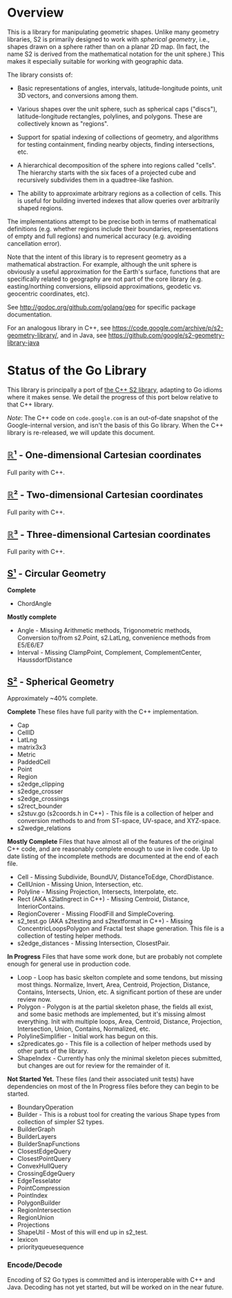 # Overview

This is a library for manipulating geometric shapes. Unlike many geometry
libraries, S2 is primarily designed to work with _spherical geometry_, i.e.,
shapes drawn on a sphere rather than on a planar 2D map. (In fact, the name S2
is derived from the mathematical notation for the unit sphere.) This makes it
especially suitable for working with geographic data.

The library consists of:

*   Basic representations of angles, intervals, latitude-longitude points, unit
    3D vectors, and conversions among them.

*   Various shapes over the unit sphere, such as spherical caps ("discs"),
    latitude-longitude rectangles, polylines, and polygons. These are
    collectively known as "regions".

*   Support for spatial indexing of collections of geometry, and algorithms for
    testing containment, finding nearby objects, finding intersections, etc.

*   A hierarchical decomposition of the sphere into regions called "cells". The
    hierarchy starts with the six faces of a projected cube and recursively
    subdivides them in a quadtree-like fashion.

*   The ability to approximate arbitrary regions as a collection of cells. This
    is useful for building inverted indexes that allow queries over arbitrarily
    shaped regions.

The implementations attempt to be precise both in terms of mathematical
definitions (e.g. whether regions include their boundaries, representations of
empty and full regions) and numerical accuracy (e.g. avoiding cancellation
error).

Note that the intent of this library is to represent geometry as a mathematical
abstraction. For example, although the unit sphere is obviously a useful
approximation for the Earth's surface, functions that are specifically related
to geography are not part of the core library (e.g. easting/northing
conversions, ellipsoid approximations, geodetic vs. geocentric coordinates,
etc).

See http://godoc.org/github.com/golang/geo for specific package documentation.

For an analogous library in C++, see
https://code.google.com/archive/p/s2-geometry-library/, and in Java, see
https://github.com/google/s2-geometry-library-java

# Status of the Go Library

This library is principally a port of [the C++ S2
library](https://code.google.com/archive/p/s2-geometry-library), adapting to Go
idioms where it makes sense. We detail the progress of this port below relative
to that C++ library.

*Note*: The C++ code on `code.google.com` is an out-of-date snapshot of the
Google-internal version, and isn't the basis of this Go library. When the C++
library is re-released, we will update this document.

## [ℝ¹](https://godoc.org/github.com/golang/geo/r1) - One-dimensional Cartesian coordinates

Full parity with C++.

## [ℝ²](https://godoc.org/github.com/golang/geo/r2) - Two-dimensional Cartesian coordinates

Full parity with C++.

## [ℝ³](https://godoc.org/github.com/golang/geo/r3) - Three-dimensional Cartesian coordinates

Full parity with C++.

## [S¹](https://godoc.org/github.com/golang/geo/s1) - Circular Geometry

**Complete**

*   ChordAngle

**Mostly complete**

*   Angle - Missing Arithmetic methods, Trigonometric methods, Conversion
    to/from s2.Point, s2.LatLng, convenience methods from E5/E6/E7
*   Interval - Missing ClampPoint, Complement, ComplementCenter,
    HaussdorfDistance

## [S²](https://godoc.org/github.com/golang/geo/s2) - Spherical Geometry

Approximately ~40% complete.

**Complete** These files have full parity with the C++ implementation.

*   Cap
*   CellID
*   LatLng
*   matrix3x3
*   Metric
*   PaddedCell
*   Point
*   Region
*   s2edge_clipping
*   s2edge_crosser
*   s2edge_crossings
*   s2rect_bounder
*   s2stuv.go (s2coords.h in C++) - This file is a collection of helper and
    conversion methods to and from ST-space, UV-space, and XYZ-space.
*   s2wedge_relations

**Mostly Complete** Files that have almost all of the features of the original
C++ code, and are reasonably complete enough to use in live code. Up to date
listing of the incomplete methods are documented at the end of each file.

*   Cell - Missing Subdivide, BoundUV, DistanceToEdge, ChordDistance.
*   CellUnion - Missing Union, Intersection, etc.
*   Polyline - Missing Projection, Intersects, Interpolate, etc.
*   Rect (AKA s2latlngrect in C++) - Missing Centroid, Distance,
    InteriorContains.
*   RegionCoverer - Missing FloodFill and SimpleCovering.
*   s2_test.go (AKA s2testing and s2textformat in C++) - Missing
    ConcentricLoopsPolygon and Fractal test shape generation. This file is a
    collection of testing helper methods.
*   s2edge_distances - Missing Intersection, ClosestPair.

**In Progress** Files that have some work done, but are probably not complete
enough for general use in production code.

*   Loop - Loop has basic skelton complete and some tendons, but missing most
    things. Normalize, Invert, Area, Centroid, Projection, Distance, Contains,
    Intersects, Union, etc. A significant portion of these are under review now.
*   Polygon - Polygon is at the partial skeleton phase, the fields all exist,
    and some basic methods are implemented, but it's missing almost everything.
    Init with multiple loops, Area, Centroid, Distance, Projection,
    Intersection, Union, Contains, Normalized, etc.
*   PolylineSimplifier - Initial work has begun on this.
*   s2predicates.go - This file is a collection of helper methods used by other
    parts of the library.
*   ShapeIndex - Currently has only the minimal skeleton pieces submitted, but
    changes are out for review for the remainder of it.

**Not Started Yet.** These files (and their associated unit tests) have
dependencies on most of the In Progress files before they can begin to be
started.

*   BoundaryOperation
*   Builder - This is a robust tool for creating the various Shape types from
    collection of simpler S2 types.
*   BuilderGraph
*   BuilderLayers
*   BuilderSnapFunctions
*   ClosestEdgeQuery
*   ClosestPointQuery
*   ConvexHullQuery
*   CrossingEdgeQuery
*   EdgeTesselator
*   PointCompression
*   PointIndex
*   PolygonBuilder
*   RegionIntersection
*   RegionUnion
*   Projections
*   ShapeUtil - Most of this will end up in s2_test.
*   lexicon
*   priorityqueuesequence

### Encode/Decode

Encoding of S2 Go types is committed and is interoperable with C++ and Java.
Decoding has not yet started, but will be worked on in the near future.
